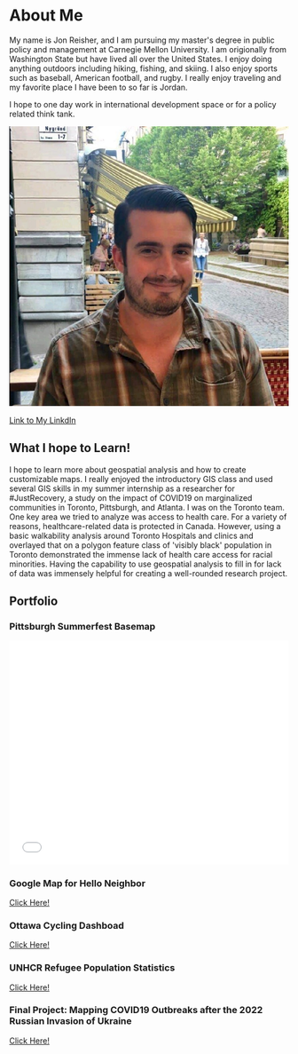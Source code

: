 # About Me 

My name is Jon Reisher, and I am pursuing my master's degree in public policy and management at Carnegie Mellon University. I am origionally from Washington State but have lived all over the United States. I enjoy doing anything outdoors including hiking, fishing, and skiing. I also enjoy sports such as baseball, American football, and rugby. I really enjoy traveling and my favorite place I have been to so far is Jordan.

I hope to one day work in international development space or for a policy related think tank. 

![me](Jon.jpg)

[Link to My LinkdIn](https://www.linkedin.com/in/jonathan-reisher-11a74767/)


## What I hope to Learn!

I hope to learn more about geospatial analysis and how to create customizable maps. I really enjoyed the introductory GIS class and used several GIS skills in my summer internship as a researcher for #JustRecovery, a study on the impact of COVID19 on marginalized communities in Toronto, Pittsburgh, and Atlanta. I was on the Toronto team. One key area we tried to analyze was access to health care. For a variety of reasons, healthcare-related data is protected in Canada. However, using a basic walkability analysis around Toronto Hospitals and clinics and overlayed that on a polygon feature class of 'visibly black' population in Toronto demonstrated the immense lack of health care access for racial minorities. Having the capability to use geospatial analysis to fill in for lack of data was immensely helpful for creating a well-rounded research project.

## Portfolio

### Pittsburgh Summerfest Basemap 

<style>.embed-container {position: relative; padding-bottom: 80%; height: 0; max-width: 100%;} .embed-container iframe, .embed-container object, .embed-container iframe{position: absolute; top: 0; left: 0; width: 100%; height: 100%;} small{position: absolute; z-index: 40; bottom: 0; margin-bottom: -15px;}</style><div class="embed-container"><iframe width="500" height="400" frameborder="0" scrolling="no" marginheight="0" marginwidth="0" title="Summerfest_2022" src="//carnegiemellon.maps.arcgis.com/apps/Embed/index.html?webmap=2d53cf10d13547ccb7345150c4194a80&extent=-80.029,40.4159,-79.8266,40.4945&zoom=true&previewImage=false&scale=true&disable_scroll=true&theme=light"></iframe></div>

### Google Map for Hello Neighbor

[Click Here!](HWK1.md)

### Ottawa Cycling Dashboad

[Click Here!](cycling.html)

### UNHCR Refugee Population Statistics

[Click Here!](UNHCR.html)


### Final Project: Mapping COVID19 Outbreaks after the 2022 Russian Invasion of Ukraine 

[Click Here!](FinalProject.md)

